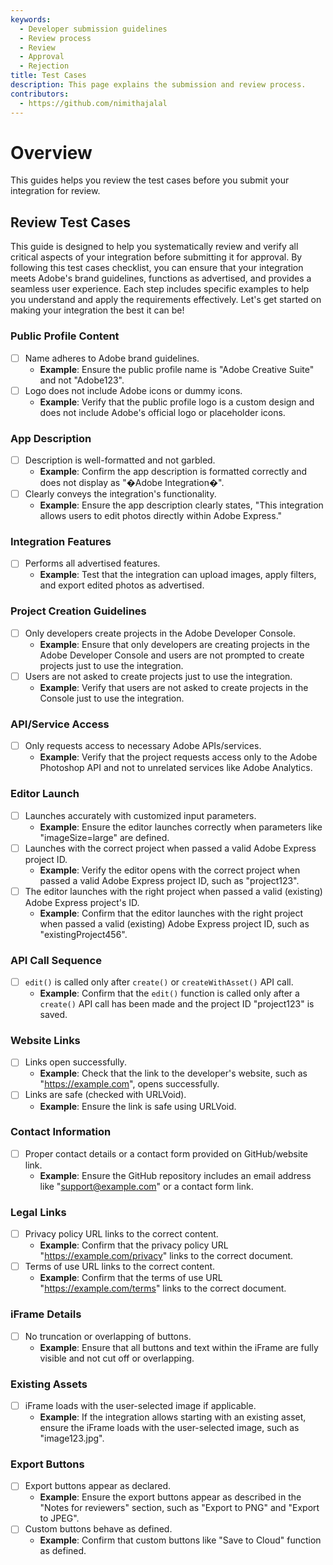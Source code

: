 ```yaml
---
keywords:
  - Developer submission guidelines
  - Review process
  - Review
  - Approval
  - Rejection
title: Test Cases
description: This page explains the submission and review process.
contributors:
  - https://github.com/nimithajalal
---
```


# Overview

This guides helps you review the test cases before you submit your integration for review.

## Review Test Cases

This guide is designed to help you systematically review and verify all critical aspects of your integration before submitting it for approval. By following this test cases checklist, you can ensure that your integration meets Adobe's brand guidelines, functions as advertised, and provides a seamless user experience. Each step includes specific examples to help you understand and apply the requirements effectively. Let's get started on making your integration the best it can be!

### Public Profile Content

- [ ] Name adheres to Adobe brand guidelines.
  - **Example**: Ensure the public profile name is "Adobe Creative Suite" and not "Adobe123".
- [ ] Logo does not include Adobe icons or dummy icons.
  - **Example**: Verify that the public profile logo is a custom design and does not include Adobe's official logo or placeholder icons.

### App Description

- [ ] Description is well-formatted and not garbled.
  - **Example**: Confirm the app description is formatted correctly and does not display as "�Adobe Integration�".
- [ ] Clearly conveys the integration's functionality.
  - **Example**: Ensure the app description clearly states, "This integration allows users to edit photos directly within Adobe Express."

### Integration Features

- [ ] Performs all advertised features.
  - **Example**: Test that the integration can upload images, apply filters, and export edited photos as advertised.

### Project Creation Guidelines

- [ ] Only developers create projects in the Adobe Developer Console.
  - **Example**: Ensure that only developers are creating projects in the Adobe Developer Console and users are not prompted to create projects just to use the integration.
- [ ] Users are not asked to create projects just to use the integration.
  - **Example**: Verify that users are not asked to create projects in the Console just to use the integration.

### API/Service Access

- [ ] Only requests access to necessary Adobe APIs/services.
  - **Example**: Verify that the project requests access only to the Adobe Photoshop API and not to unrelated services like Adobe Analytics.

### Editor Launch

- [ ] Launches accurately with customized input parameters.
  - **Example**: Ensure the editor launches correctly when parameters like "imageSize=large" are defined.
- [ ] Launches with the correct project when passed a valid Adobe Express project ID.
  - **Example**: Verify the editor opens with the correct project when passed a valid Adobe Express project ID, such as "project123".
- [ ] The editor launches with the right project when passed a valid (existing) Adobe Express project's ID.
  - **Example**: Confirm that the editor launches with the right project when passed a valid (existing) Adobe Express project ID, such as "existingProject456".

### API Call Sequence

- [ ] `edit()` is called only after `create()` or `createWithAsset()` API call.
  - **Example**: Confirm that the `edit()` function is called only after a `create()` API call has been made and the project ID "project123" is saved.

### Website Links

- [ ] Links open successfully.
  - **Example**: Check that the link to the developer's website, such as "https://example.com", opens successfully.
- [ ] Links are safe (checked with URLVoid).
  - **Example**: Ensure the link is safe using URLVoid.

### Contact Information

- [ ] Proper contact details or a contact form provided on GitHub/website link.
  - **Example**: Ensure the GitHub repository includes an email address like "support@example.com" or a contact form link.

### Legal Links

- [ ] Privacy policy URL links to the correct content.
  - **Example**: Confirm that the privacy policy URL "https://example.com/privacy" links to the correct document.
- [ ] Terms of use URL links to the correct content.
  - **Example**: Confirm that the terms of use URL "https://example.com/terms" links to the correct document.

### iFrame Details

- [ ] No truncation or overlapping of buttons.
  - **Example**: Ensure that all buttons and text within the iFrame are fully visible and not cut off or overlapping.

### Existing Assets

- [ ] iFrame loads with the user-selected image if applicable.
  - **Example**: If the integration allows starting with an existing asset, ensure the iFrame loads with the user-selected image, such as "image123.jpg".

### Export Buttons

- [ ] Export buttons appear as declared.
  - **Example**: Ensure the export buttons appear as described in the "Notes for reviewers" section, such as "Export to PNG" and "Export to JPEG".
- [ ] Custom buttons behave as defined.
  - **Example**: Confirm that custom buttons like "Save to Cloud" function as defined.
